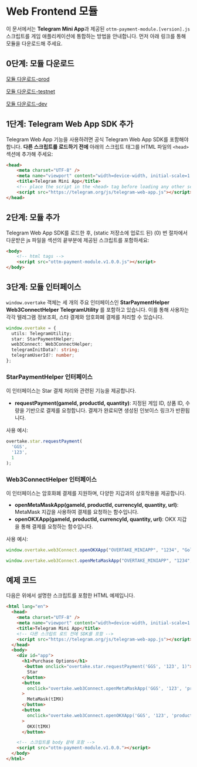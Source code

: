 # Web Frontend 모듈

이 문서에서는 **Telegram Mini App**과 제공된 `ottm-payment-module.[version].js` 스크립트를 게임 애플리케이션에 통합하는 방법을 안내합니다.
먼저 아래 링크를 통해 모듈을 다운로드해 주세요.

## 0단계: 모듈 다운로드
[모듈 다운로드-prod](https://static.overtake.world/excluded-sync/modules/ottm-payment-module.v1.0.0.js)

[모듈 다운로드-testnet](https://static.overtake-test.world/excluded-sync/modules/ottm-payment-module.test.v1.0.0.js)

[모듈 다운로드-dev](https://static.ottm-dev.co/excluded-sync/modules/ottm-payment-module.dev.v1.0.0.js)


## 1단계: Telegram Web App SDK 추가

Telegram Web App 기능을 사용하려면 공식 Telegram Web App SDK를 포함해야 합니다. **다른 스크립트를 로드하기 전에** 아래의 스크립트 태그를 HTML 파일의 `<head>` 섹션에 추가해 주세요:

```html
<head>
    <meta charset="UTF-8" />
    <meta name="viewport" content="width=device-width, initial-scale=1.0" />
    <title>Telegram Mini App</title>
    <!-- place the script in the <head> tag before loading any other scripts -->
    <script src="https://telegram.org/js/telegram-web-app.js"></script>
</head>
```
## 2단계: 모듈 추가

Telegram Web App SDK를 로드한 후, (static 저장소에 업로드 된) (0) 번 절차에서 다운받은 js 파일을 <body> 섹션의 끝부분에 제공된 스크립트를 포함하세요:

```html
<body>
    <!-- html tags -->
    <script src="ottm-payment-module.v1.0.0.js"></script>
</body>
```

## 3단계: 모듈 인터페이스
`window.overtake` 객체는 세 개의 주요 인터페이스인 **StarPaymentHelper** **Web3ConnectHelper** **TelegramUtility** 를 포함하고 있습니다. 
이를 통해 사용자는 각각 텔레그램 정보조회, 스타 결제와 암호화폐 결제를 처리할 수 있습니다.

```typescript
window.overtake = {
  utils: TelegramUtility;
  star: StarPaymentHelper;
  web3Connect: Web3ConnectHelper;
  telegramInitData?: string;
  telegramUserId?: number;
};
```

### **StarPaymentHelper** 인터페이스
이 인터페이스는 Star 결제 처리와 관련된 기능을 제공합니다.

- **requestPayment(gameId, productId, quantity)**: 지정된 게임 ID, 상품 ID, 수량을 기반으로 결제를 요청합니다. 결제가 완료되면 생성된 인보이스 링크가 반환됩니다.

사용 예시:
```typescript
overtake.star.requestPayment(
  'GGS',
  '123',
  1
);
```

### **Web3ConnectHelper** 인터페이스
이 인터페이스는 암호화폐 결제를 지원하며, 다양한 지갑과의 상호작용을 제공합니다.

- **openMetaMaskApp(gameId, productId, currencyId, quantity, url)**: MetaMask 지갑을 사용하여 결제를 요청하는 함수입니다.
- **openOKXApp(gameId, productId, currencyId, quantity, url)**: OKX 지갑을 통해 결제를 요청하는 함수입니다.

사용 예시:
```typescript
window.overtake.web3Connect.openOKXApp("OVERTAKE_MINIAPP", "1234", "Gold Pack", "13473:0x3b2d8a1931736fc321c24864bceee981b11c3c57", 1);
```

```typescript
window.overtake.web3Connect.openMetaMaskApp("OVERTAKE_MINIAPP", "1234", "Gold Pack", "13473:0x3b2d8a1931736fc321c24864bceee981b11c3c57", 1);
```

## 예제 코드

다음은 위에서 설명한 스크립트를 포함한 HTML 예제입니다.
```html
<html lang="en">
  <head>
    <meta charset="UTF-8" />
    <meta name="viewport" content="width=device-width, initial-scale=1.0" />
    <title>Telegram Mini App</title>
    <!-- 다른 스크립트 로드 전에 SDK를 포함 -->
    <script src="https://telegram.org/js/telegram-web-app.js"></script>
  </head>
  <body>
    <div id="app">
      <h1>Purchase Options</h1>
       <button onclick="overtake.star.requestPayment('GGS', '123', 1)">
        Star
      </button>
      <button
        onclick="overtake.web3Connect.openMetaMaskApp('GGS', '123', 'product name', '13473:null', 1)"
      >
        MetaMask(tIMX)
      </button>
      <button
        onclick="overtake.web3Connect.openOKXApp('GGS', '123', 'product name', '13473:null', 1)"
      >
        OKX(tIMX)
      </button>

    <!-- 스크립트를 body 끝에 포함 -->
    <script src="ottm-payment-module.v1.0.0."></script>
  </body>
</html>
